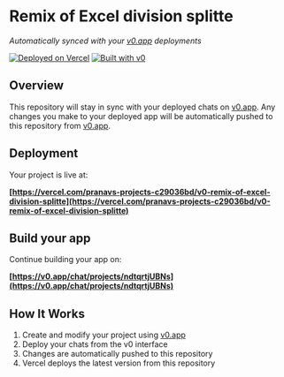# Remix of Excel division splitte

*Automatically synced with your [v0.app](https://v0.app) deployments*

[![Deployed on Vercel](https://img.shields.io/badge/Deployed%20on-Vercel-black?style=for-the-badge&logo=vercel)](https://vercel.com/pranavs-projects-c29036bd/v0-remix-of-excel-division-splitte)
[![Built with v0](https://img.shields.io/badge/Built%20with-v0.app-black?style=for-the-badge)](https://v0.app/chat/projects/ndtqrtjUBNs)

## Overview

This repository will stay in sync with your deployed chats on [v0.app](https://v0.app).
Any changes you make to your deployed app will be automatically pushed to this repository from [v0.app](https://v0.app).

## Deployment

Your project is live at:

**[https://vercel.com/pranavs-projects-c29036bd/v0-remix-of-excel-division-splitte](https://vercel.com/pranavs-projects-c29036bd/v0-remix-of-excel-division-splitte)**

## Build your app

Continue building your app on:

**[https://v0.app/chat/projects/ndtqrtjUBNs](https://v0.app/chat/projects/ndtqrtjUBNs)**

## How It Works

1. Create and modify your project using [v0.app](https://v0.app)
2. Deploy your chats from the v0 interface
3. Changes are automatically pushed to this repository
4. Vercel deploys the latest version from this repository